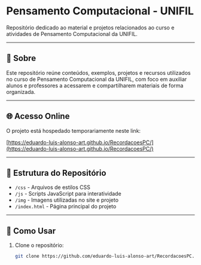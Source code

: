 # Pensamento Computacional - UNIFIL

Repositório dedicado ao material e projetos relacionados ao curso e atividades de Pensamento Computacional da UNIFIL.

---

## 📌 Sobre

Este repositório reúne conteúdos, exemplos, projetos e recursos utilizados no curso de Pensamento Computacional da UNIFIL, com foco em auxiliar alunos e professores a acessarem e compartilharem materiais de forma organizada.

---

## 🌐 Acesso Online

O projeto está hospedado temporariamente neste link:

[https://eduardo-luis-alonso-art.github.io/RecordacoesPC/](https://eduardo-luis-alonso-art.github.io/RecordacoesPC/)

---

## 📂 Estrutura do Repositório

- `/css` - Arquivos de estilos CSS  
- `/js` - Scripts JavaScript para interatividade  
- `/img` - Imagens utilizadas no site e projeto  
- `/index.html` - Página principal do projeto

---

## 🚀 Como Usar

1. Clone o repositório:  
   ```bash
   git clone https://github.com/eduardo-luis-alonso-art/RecordacoesPC.git
